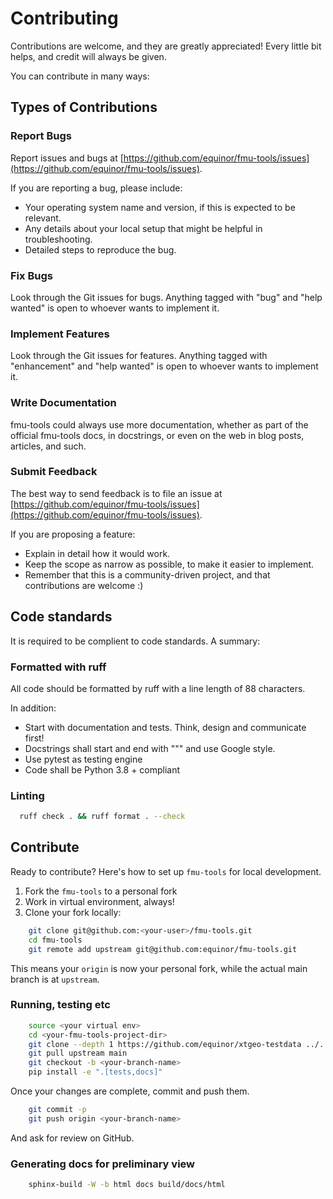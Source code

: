 # Contributing

Contributions are welcome, and they are greatly appreciated! Every
little bit helps, and credit will always be given.

You can contribute in many ways:

## Types of Contributions

### Report Bugs

Report issues and bugs at
[https://github.com/equinor/fmu-tools/issues](https://github.com/equinor/fmu-tools/issues).

If you are reporting a bug, please include:

- Your operating system name and version, if this is expected to be relevant.
- Any details about your local setup that might be helpful in troubleshooting.
- Detailed steps to reproduce the bug.

### Fix Bugs

Look through the Git issues for bugs. Anything tagged with "bug"
and "help wanted" is open to whoever wants to implement it.

### Implement Features

Look through the Git issues for features. Anything tagged with "enhancement"
and "help wanted" is open to whoever wants to implement it.

### Write Documentation

fmu-tools could always use more documentation, whether as part of the
official fmu-tools docs, in docstrings, or even on the web in blog posts,
articles, and such.

### Submit Feedback

The best way to send feedback is to file an issue
at
[https://github.com/equinor/fmu-tools/issues](https://github.com/equinor/fmu-tools/issues).

If you are proposing a feature:

- Explain in detail how it would work.
- Keep the scope as narrow as possible, to make it easier to implement.
- Remember that this is a community-driven project, and that contributions
  are welcome :)

## Code standards

It is required to be complient to code standards. A summary:

### Formatted with ruff

All code should be formatted by ruff with a line length of 88 characters.

In addition:
- Start with documentation and tests. Think, design and communicate first!
- Docstrings shall start and end with """ and use Google style.
- Use pytest as testing engine
- Code shall be Python 3.8 + compliant


### Linting

```sh
  ruff check . && ruff format . --check
```

## Contribute

Ready to contribute? Here's how to set up `fmu-tools` for local development.

1. Fork the `fmu-tools` to a personal fork
2. Work in virtual environment, always!
3. Clone your fork locally:

```sh
    git clone git@github.com:<your-user>/fmu-tools.git
    cd fmu-tools
    git remote add upstream git@github.com:equinor/fmu-tools.git
```

This means your `origin` is now your personal fork, while the actual main
branch is at `upstream`.

### Running, testing etc

```sh
    source <your virtual env>
    cd <your-fmu-tools-project-dir>
    git clone --depth 1 https://github.com/equinor/xtgeo-testdata ../.
    git pull upstream main
    git checkout -b <your-branch-name>
    pip install -e ".[tests,docs]"
```

Once your changes are complete, commit and push them.

```sh
    git commit -p
    git push origin <your-branch-name>
```

And ask for review on GitHub.

### Generating docs for preliminary view

```sh
    sphinx-build -W -b html docs build/docs/html
```
